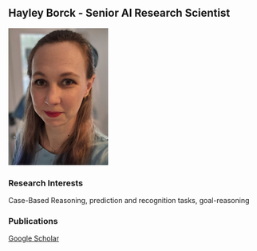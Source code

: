 ## Hayley Borck - Senior AI Research Scientist

<img src="https://github.com/HayleyBorck/HayleyBorck.github.io/blob/master/images/hb_bio_image.jpg" width="200">

### Research Interests
Case-Based Reasoning, prediction and recognition tasks, goal-reasoning


### Publications
[Google Scholar](https://scholar.google.com/citations?user=1TZLU6kAAAAJ&hl=en&oi=ao)
